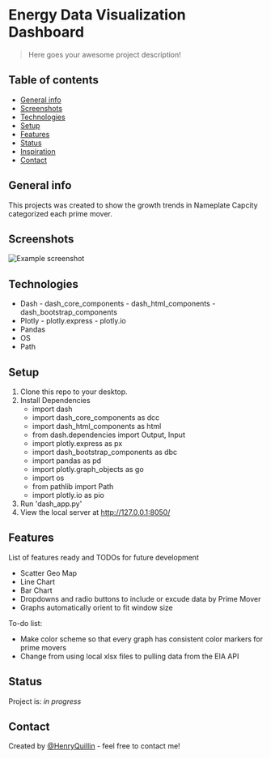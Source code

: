# Energy Data Visualization Dashboard 
> Here goes your awesome project description!

## Table of contents
* [General info](#general-info)
* [Screenshots](#screenshots)
* [Technologies](#technologies)
* [Setup](#setup)
* [Features](#features)
* [Status](#status)
* [Inspiration](#inspiration)
* [Contact](#contact)

## General info
This projects was created to show the growth trends in Nameplate Capcity categorized each prime mover. 

## Screenshots
![Example screenshot](./img/screenshot.png)

## Technologies
* Dash - dash_core_components - dash_html_components - dash_bootstrap_components
* Plotly - plotly.express - plotly.io
* Pandas
* OS
* Path

## Setup
1. Clone this repo to your desktop.
2. Install Dependencies 
    * import dash
    * import dash_core_components as dcc
    * import dash_html_components as html
    * from dash.dependencies import Output, Input
    * import plotly.express as px
    * import dash_bootstrap_components as dbc
    * import pandas as pd
    * import plotly.graph_objects as go
    * import os
    * from pathlib import Path
    * import plotly.io as pio
3. Run 'dash_app.py' 
4. View the local server at http://127.0.0.1:8050/

## Features
List of features ready and TODOs for future development
* Scatter Geo Map 
* Line Chart
* Bar Chart 
* Dropdowns and radio buttons to include or excude data by Prime Mover
* Graphs automatically orient to fit window size 

To-do list:
* Make color scheme so that every graph has consistent color markers for prime movers 
* Change from using local xlsx files to pulling data from the EIA API 

## Status
Project is: _in progress_

## Contact
Created by [@HenryQuillin](henryquillin@gmail.com) - feel free to contact me!
